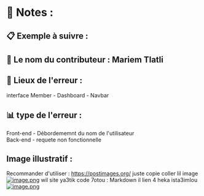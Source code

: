 # 📖 Notes :

## 📋 Exemple à suivre :

## 🌟 Le nom du contributeur : Mariem Tlatli

## 📁 Lieux de l'erreur :

interface Member - Dashboard - Navbar

## 📊 type de l'erreur :

Front-end - Débordememnt du nom de l'utilisateur  
Back-end - requete non fonctionnelle

## Image illustratif :

Recommander d'utiliser :
https://postimages.org/
juste copie coller lil image
[![image.png](https://i.postimg.cc/s2L1HtWh/image.png)](https://postimg.cc/mcQbtp8L)
wil site ya3tik code 7otou : Markdown il lien 4 heka ista3imlou
[![image.png](https://i.postimg.cc/fynyDmBW/image.png)](https://postimg.cc/hzsc0JkN)
